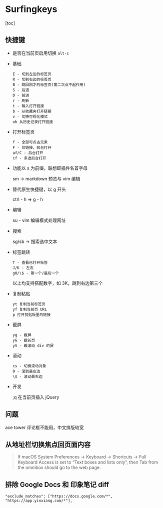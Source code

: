 # Surfingkeys

[toc]

## 快捷键

- 是否在当前页启用切换 `alt-s`

- 基础

  ```
  E - 切到左边的标签页
  R - 切到右边的标签页
  B - 跳回刚才的标签页(第二次点不起作用)
  S - 后退
  D - 前进
  r - 刷新
  t - 输入打开链接
  b - 从收藏夹打开链接
  v - 切换可视化模式
  oh 从历史记录打开链接
  ```

- 打开标签页

  ```
  f - 全部可点击元素
  F - 仅链接，前台打开
  af/C - 后台打开
  cf - 多选后台打开

  ```

- 功能以 s 为前缀，联想即插件名首字母

  sm -> markdown 预览与 vim 编辑

- 替代原生快捷键，以 g 开头

  ctrl - h => g - h

- 编辑

  su - vim 编辑模式处理网址

- 搜索

  sg/sb -> 搜索选中文本

- 标签跳转

  ```
  T - 查看已打开标签
  J/K - 左右
  g0/\$ - 第一个/最后一个
  ```

  以上均支持搭配数字，如 3K，跳到右边第三个

- 复制粘贴

  ```
  yt 复制当前标签页
  yf 复制当前页 URL
  p 打开剪贴板里的链接
  ```

- 截屏

  ```
  yg - 截屏
  yG - 截长页
  yS - 截滚动 div 的屏
  ```

- 滚动

  ```
  cs - 切换滚动对象
  0 - 滚到最左边
  \$ - 滚动最右边
  ```

- 开发

  ;q 在当前页插入 jQuery

## 问题

ace tower 评论框不能用，中文排版较宽

## 从地址栏切换焦点回页面内容

> If macOS System Preferences -> Keyboard -> Shortcuts -> Full Keyboard Access is set to “Text boxes and lists only”, then Tab from the omnibox should go to the web page.

## 排除 Google Docs 和 印象笔记 diff
```
"exclude_matches": ["https://docs.google.com/*", "https://app.yinxiang.com/*"],
```

